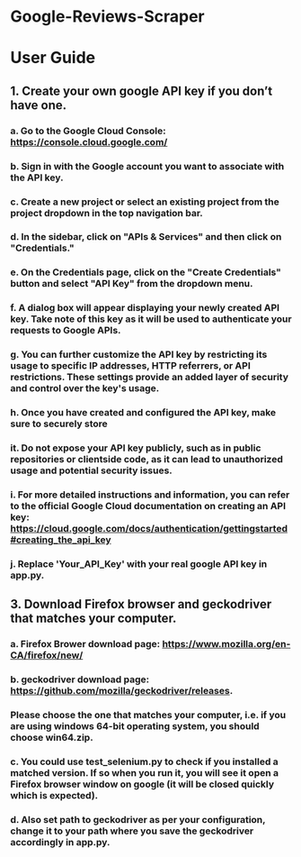# Google-Reviews-Scraper

# User Guide

## 1. Create your own google API key if you don’t have one.
### a. Go to the Google Cloud Console: https://console.cloud.google.com/
### b. Sign in with the Google account you want to associate with the API key.
### c. Create a new project or select an existing project from the project dropdown in the top navigation bar.
### d. In the sidebar, click on "APIs & Services" and then click on "Credentials."
### e. On the Credentials page, click on the "Create Credentials" button and select "API Key" from the dropdown menu.
### f. A dialog box will appear displaying your newly created API key. Take note of this key as it will be used to authenticate your requests to Google APIs.
### g. You can further customize the API key by restricting its usage to specific IP addresses, HTTP referrers, or API restrictions. These settings provide an added layer of security and control over the key's usage.
### h. Once you have created and configured the API key, make sure to securely store
### it. Do not expose your API key publicly, such as in public repositories or clientside code, as it can lead to unauthorized usage and potential security issues.
### i. For more detailed instructions and information, you can refer to the official Google Cloud documentation on creating an API key: https://cloud.google.com/docs/authentication/gettingstarted#creating_the_api_key
### j. Replace 'Your_API_Key' with your real google API key in app.py.
## 3. Download Firefox browser and geckodriver that matches your computer.
### a. Firefox Brower download page: https://www.mozilla.org/en-CA/firefox/new/
### b. geckodriver download page: https://github.com/mozilla/geckodriver/releases.
### Please choose the one that matches your computer, i.e. if you are using windows 64-bit operating system, you should choose win64.zip.
### c. You could use test_selenium.py to check if you installed a matched version. If so when you run it, you will see it open a Firefox browser window on google (it will be closed quickly which is expected).
### d. Also set path to geckodriver as per your configuration, change it to your path where you save the geckodriver accordingly in app.py. 
